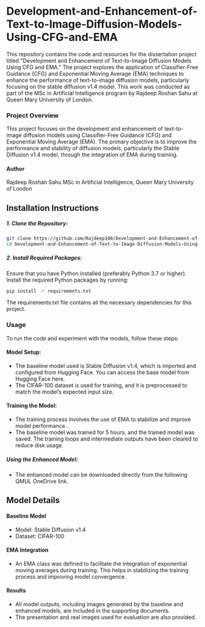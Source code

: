 # Development-and-Enhancement-of-Text-to-Image-Diffusion-Models-Using-CFG-and-EMA
This repository contains the code and resources for the dissertation project titled "Development and Enhancement of Text-to-Image Diffusion Models Using CFG and EMA." The project explores the application of Classifier-Free Guidance (CFG) and Exponential Moving Average (EMA) techniques to enhance the performance of text-to-image diffusion models, particularly focusing on the stable diffusion v1.4 model. This work was conducted as part of the MSc in Artificial Intelligence program by Rajdeep Roshan Sahu at Queen Mary University of London.

### Project Overview
This project focuses on the development and enhancement of text-to-image diffusion models using Classifier-Free Guidance (CFG) and Exponential Moving Average (EMA). The primary objective is to improve the performance and stability of diffusion models, particularly the Stable Diffusion v1.4 model, through the integration of EMA during training.

#### Author
Rajdeep Roshan Sahu
MSc in Artificial Intelligence, Queen Mary University of London

## Installation Instructions
##### 1. Clone the Repository:
```bash
git clone https://github.com/Rajdeep108/Development-and-Enhancement-of-Text-to-Image-Diffusion-Models-Using-CFG-and-EMA.git
cd Development-and-Enhancement-of-Text-to-Image-Diffusion-Models-Using-CFG-and-EMA
```
##### 2. Install Required Packages:
Ensure that you have Python installed (preferably Python 3.7 or higher). Install the required Python packages by running:
```bash
pip install -r requirements.txt
```
The requirements.txt file contains all the necessary dependencies for this project.

### Usage
To run the code and experiment with the models, follow these steps:
#### Model Setup:
- The baseline model used is Stable Diffusion v1.4, which is imported and configured from Hugging Face. You can access the base model from Hugging Face here.
- The CIFAR-100 dataset is used for training, and it is preprocessed to match the model’s expected input size.
#### Training the Model:
- The training process involves the use of EMA to stabilize and improve model performance.
- The baseline model was trained for 5 hours, and the trained model was saved. The training loops and intermediate outputs have been cleared to reduce disk usage.
##### Using the Enhanced Model:
- The enhanced model can be downloaded directly from the following QMUL OneDrive link.
## Model Details
#### Baseline Model
- Model: Stable Diffusion v1.4
- Dataset: CIFAR-100
#### EMA Integration
- An EMA class was defined to facilitate the integration of exponential moving averages during training. This helps in stabilizing the training process and improving model convergence.
#### Results
- All model outputs, including images generated by the baseline and enhanced models, are included in the supporting documents.
- The presentation and real images used for evaluation are also provided.
